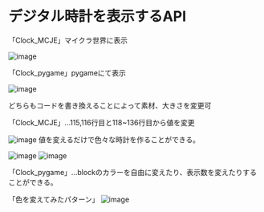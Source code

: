 # デジタル時計を表示するAPI
「Clock_MCJE」マイクラ世界に表示

![image](https://github.com/user-attachments/assets/15cdc04c-3956-4f55-adb3-5298877e30f2)


「Clock_pygame」pygameにて表示

![image](https://github.com/user-attachments/assets/3e54ed7a-96d3-4b87-97ec-fc4f3e0c6bcc)

どちらもコードを書き換えることによって素材、大きさを変更可

「Clock_MCJE」...115,116行目と118~136行目から値を変更

![image](https://github.com/user-attachments/assets/23852a4b-ed78-41e4-a4fe-bc320371ed3d)
値を変えるだけで色々な時計を作ることができる。

![image](https://github.com/user-attachments/assets/7ba0e6e4-8f8b-496f-9b0b-546e85101178)
![image](https://github.com/user-attachments/assets/927302e8-afb9-417c-80aa-11775e467dbf)


「Clock_pygame」...blockのカラーを自由に変えたり、表示数を変えたりすることができる。

「色を変えてみたパターン」
![image](https://github.com/user-attachments/assets/36a56357-5e2d-4233-a25a-f2e7b8fa3685)

